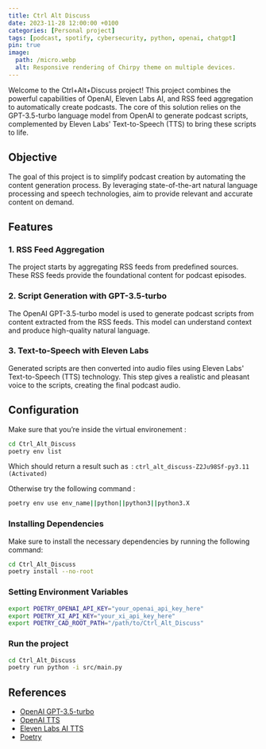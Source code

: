 ```yaml
---
title: Ctrl Alt Discuss
date: 2023-11-28 12:00:00 +0100
categories: [Personal project]
tags: [podcast, spotify, cybersecurity, python, openai, chatgpt]
pin: true
image:
  path: /micro.webp
  alt: Responsive rendering of Chirpy theme on multiple devices.
---
```


Welcome to the Ctrl+Alt+Discuss project! This project combines the powerful capabilities of OpenAI, Eleven Labs AI, and RSS feed aggregation to automatically create podcasts. The core of this solution relies on the GPT-3.5-turbo language model from OpenAI to generate podcast scripts, complemented by Eleven Labs' Text-to-Speech (TTS) to bring these scripts to life.

## Objective

The goal of this project is to simplify podcast creation by automating the content generation process. By leveraging state-of-the-art natural language processing and speech technologies, aim to provide relevant and accurate content on demand.

## Features

### 1. RSS Feed Aggregation

The project starts by aggregating RSS feeds from predefined sources. These RSS feeds provide the foundational content for podcast episodes.

### 2. Script Generation with GPT-3.5-turbo

The OpenAI GPT-3.5-turbo model is used to generate podcast scripts from content extracted from the RSS feeds. This model can understand context and produce high-quality natural language.

### 3. Text-to-Speech with Eleven Labs

Generated scripts are then converted into audio files using Eleven Labs' Text-to-Speech (TTS) technology. This step gives a realistic and pleasant voice to the scripts, creating the final podcast audio.

## Configuration

Make sure that you’re inside the virtual environement :

```bash
cd Ctrl_Alt_Discuss
poetry env list
```

Which should return a result such as  :
`ctrl_alt_discuss-Z2Ju98Sf-py3.11 (Activated)`

Otherwise try the following command :

```bash
poetry env use env_name||python||python3||python3.X
```

### Installing Dependencies

Make sure to install the necessary dependencies by running the following command:

```bash
cd Ctrl_Alt_Discuss
poetry install --no-root
```

### Setting Environment Variables

```bash
export POETRY_OPENAI_API_KEY="your_openai_api_key_here"
export POETRY_XI_API_KEY="your_xi_api_key_here"
export POETRY_CAD_ROOT_PATH="/path/to/Ctrl_Alt_Discuss"
```

### Run the project

```bash
cd Ctrl_Alt_Discuss
poetry run python -i src/main.py
```

## References

- [OpenAI GPT-3.5-turbo](https://platform.openai.com/)
- [OpenAI TTS](https://platform.openai.com/docs/guides/text-to-speech)
- [Eleven Labs AI TTS](https://www.eleven-labs.ai/text-to-speech)
- [Poetry](https://python-poetry.org/docs/)
